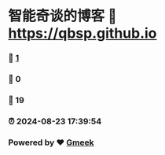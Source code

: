 # 智能奇谈的博客 :link: https://qbsp.github.io 
### :page_facing_up: [1](https://qbsp.github.io/tag.html) 
### :speech_balloon: 0 
### :hibiscus: 19 
### :alarm_clock: 2024-08-23 17:39:54 
### Powered by :heart: [Gmeek](https://github.com/Meekdai/Gmeek)
